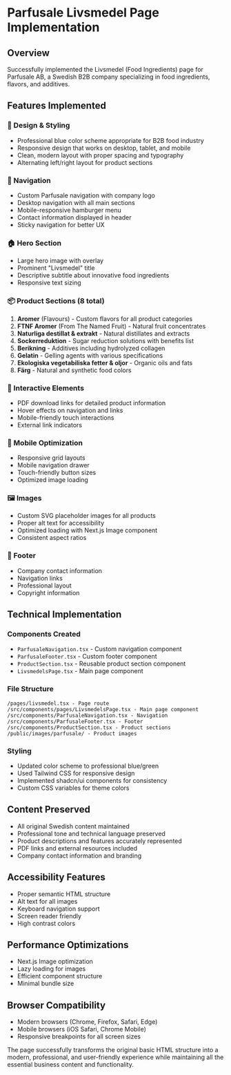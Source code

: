 # Parfusale Livsmedel Page Implementation

## Overview
Successfully implemented the Livsmedel (Food Ingredients) page for Parfusale AB, a Swedish B2B company specializing in food ingredients, flavors, and additives.

## Features Implemented

### 🎨 Design & Styling
- Professional blue color scheme appropriate for B2B food industry
- Responsive design that works on desktop, tablet, and mobile
- Clean, modern layout with proper spacing and typography
- Alternating left/right layout for product sections

### 🧭 Navigation
- Custom Parfusale navigation with company logo
- Desktop navigation with all main sections
- Mobile-responsive hamburger menu
- Contact information displayed in header
- Sticky navigation for better UX

### 🏠 Hero Section
- Large hero image with overlay
- Prominent "Livsmedel" title
- Descriptive subtitle about innovative food ingredients
- Responsive text sizing

### 📦 Product Sections (8 total)
1. **Aromer** (Flavours) - Custom flavors for all product categories
2. **FTNF Aromer** (From The Named Fruit) - Natural fruit concentrates
3. **Naturliga destillat & extrakt** - Natural distillates and extracts
4. **Sockerreduktion** - Sugar reduction solutions with benefits list
5. **Berikning** - Additives including hydrolyzed collagen
6. **Gelatin** - Gelling agents with various specifications
7. **Ekologiska vegetabiliska fetter & oljor** - Organic oils and fats
8. **Färg** - Natural and synthetic food colors

### 🔗 Interactive Elements
- PDF download links for detailed product information
- Hover effects on navigation and links
- Mobile-friendly touch interactions
- External link indicators

### 📱 Mobile Optimization
- Responsive grid layouts
- Mobile navigation drawer
- Touch-friendly button sizes
- Optimized image loading

### 🖼️ Images
- Custom SVG placeholder images for all products
- Proper alt text for accessibility
- Optimized loading with Next.js Image component
- Consistent aspect ratios

### 🦶 Footer
- Company contact information
- Navigation links
- Professional layout
- Copyright information

## Technical Implementation

### Components Created
- `ParfusaleNavigation.tsx` - Custom navigation component
- `ParfusaleFooter.tsx` - Custom footer component  
- `ProductSection.tsx` - Reusable product section component
- `LivsmedelsPage.tsx` - Main page component

### File Structure
```
/pages/livsmedel.tsx - Page route
/src/components/pages/LivsmedelsPage.tsx - Main page component
/src/components/ParfusaleNavigation.tsx - Navigation
/src/components/ParfusaleFooter.tsx - Footer
/src/components/ProductSection.tsx - Product sections
/public/images/parfusale/ - Product images
```

### Styling
- Updated color scheme to professional blue/green
- Used Tailwind CSS for responsive design
- Implemented shadcn/ui components for consistency
- Custom CSS variables for theme colors

## Content Preserved
- All original Swedish content maintained
- Professional tone and technical language preserved
- Product descriptions and features accurately represented
- PDF links and external resources included
- Company contact information and branding

## Accessibility Features
- Proper semantic HTML structure
- Alt text for all images
- Keyboard navigation support
- Screen reader friendly
- High contrast colors

## Performance Optimizations
- Next.js Image optimization
- Lazy loading for images
- Efficient component structure
- Minimal bundle size

## Browser Compatibility
- Modern browsers (Chrome, Firefox, Safari, Edge)
- Mobile browsers (iOS Safari, Chrome Mobile)
- Responsive breakpoints for all screen sizes

The page successfully transforms the original basic HTML structure into a modern, professional, and user-friendly experience while maintaining all the essential business content and functionality.